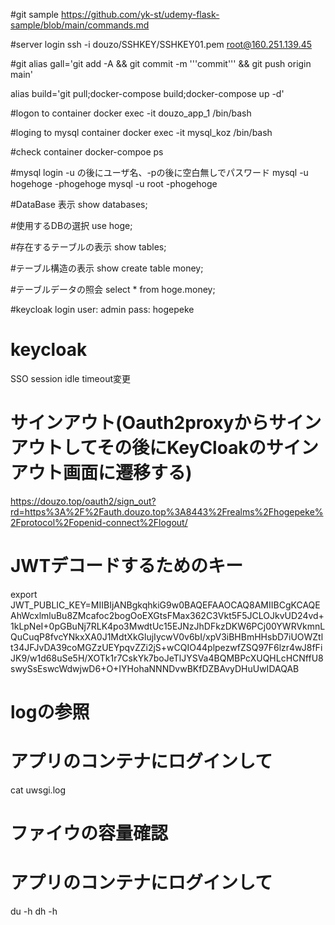 #git sample
https://github.com/yk-st/udemy-flask-sample/blob/main/commands.md

#server login
ssh -i douzo/SSHKEY/SSHKEY01.pem root@160.251.139.45

#git
alias gall='git add -A && git commit -m '''commit''' && git push origin main'

alias build='git pull;docker-compose build;docker-compose up -d'

#logon to container
docker exec -it douzo_app_1 /bin/bash

#loging to mysql container
docker exec -it mysql_koz /bin/bash

#check container
docker-compoe ps

#mysql login -u の後にユーザ名、-pの後に空白無しでパスワード
mysql -u hogehoge -phogehoge
mysql -u root -phogehoge

#DataBase 表示
show databases;

#使用するDBの選択
use hoge;

#存在するテーブルの表示
show tables;

#テーブル構造の表示
show create table money;

#テーブルデータの照会
select * from hoge.money;

#keycloak login
user: admin
pass: hogepeke

# keycloak
SSO session idle timeout変更

# サインアウト(Oauth2proxyからサインアウトしてその後にKeyCloakのサインアウト画面に遷移する)
https://douzo.top/oauth2/sign_out?rd=https%3A%2F%2Fauth.douzo.top%3A8443%2Frealms%2Fhogepeke%2Fprotocol%2Fopenid-connect%2Flogout/

# JWTデコードするためのキー
export JWT_PUBLIC_KEY=MIIBIjANBgkqhkiG9w0BAQEFAAOCAQ8AMIIBCgKCAQEAhWcxlmluBu8ZMcafoc2bogOoEXGtsFMax362C3Vkt5F5JCLOJkvUD24vd+1kLpNeI+0pGBuNj7RLK4po3MwdtUc15EJNzJhDFkzDKW6PCj00YWRVkmnLQuCuqP8fvcYNkxXA0J1MdtXkGlujIycwV0v6bI/xpV3iBHBmHHsbD7iUOWZtlt34JFJvDA39coMGZzUEYpqvZZi2jS+wCQIO44plpezwfZSQ97F6lzr4wJ8fFiJK9/w1d68uSe5H/XOTk1r7CskYk7boJeTlJYSVa4BQMBPcXUQHLcHCNffU8swySsEswcWdwjwD6+O+IYHohaNNNDvwBKfDZBAvyDHuUwIDAQAB

# logの参照
# アプリのコンテナにログインして
cat uwsgi.log

# ファイウの容量確認
# アプリのコンテナにログインして
du -h
dh -h

